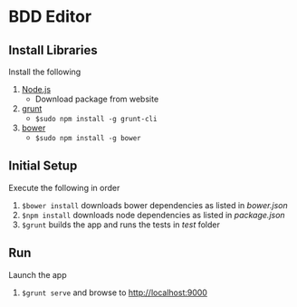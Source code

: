 BDD Editor
====

Install Libraries
----
Install the following

1. [Node.js](http://nodejs.org)
	* Download package from website
2. [grunt](http://gruntjs.com/getting-started)
	* `$sudo npm install -g grunt-cli`
3. [bower](http://bower.io)
	* `$sudo npm install -g bower`

Initial Setup
----
Execute the following in order

1. `$bower install` downloads bower dependencies as listed in *bower.json*
2. `$npm install` downloads node dependencies as listed in *package.json*
3. `$grunt` builds the app and runs the tests in *test* folder

Run
----
Launch the app 

1. `$grunt serve` and browse to [http://localhost:9000](http://localhost:9000)